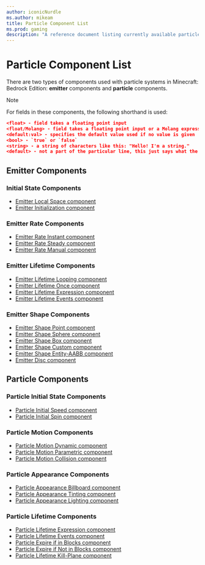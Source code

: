 ```yaml
---
author: iconicNurdle
ms.author: mikeam
title: Particle Component List
ms.prod: gaming
description: "A reference document listing currently available particle components"
---
```


# Particle Component List

There are two types of components used with particle systems in Minecraft: Bedrock Edition: **emitter** components and **particle** components.

> [!NOTE]
> For fields in these components, the following shorthand is used:
>
> ```JSON
> <float> - field takes a floating point input
> <float/Molang> - field takes a floating point input or a Molang expression
> <default:val> - specifies the default value used if no value is given
> <bool> - `true` or `false`
> <string> - a string of characters like this: "Hello! I'm a string."
> <default> - not a part of the particular line, this just says what the field defaults to if not otherwise specified
> ```

## Emitter Components

### Initial State Components

- [Emitter Local Space component](ParticleComponents\minecraftEmitter_local_space.md)
- [Emitter Initialization component](ParticleComponents\minecraftEmitter_initialization.md)

### Emitter Rate Components

- [Emitter Rate Instant component](ParticleComponents\minecraftEmitter_rate_instant.md)
- [Emitter Rate Steady component](ParticleComponents\minecraftEmitter_rate_steady.md)
- [Emitter Rate Manual component](ParticleComponents\minecraftEmitter_rate_manual.md)

### Emitter Lifetime Components

- [Emitter Lifetime Looping component](ParticleComponents\minecraftEmitter_lifetime_looping.md)
- [Emitter Lifetime Once component](ParticleComponents\minecraftEmitter_lifetime_once.md)
- [Emitter Lifetime Expression component](ParticleComponents\minecraftEmitter_lifetime_expression.md)
- [Emitter Lifetime Events component](ParticleComponents\minecraftEmitter_lifetime_events.md)

### Emitter Shape Components

- [Emitter Shape Point component](ParticleComponents\minecraftEmitter_shape_point.md)
- [Emitter Shape Sphere component](ParticleComponents\minecraftEmitter_shape_sphere.md)
- [Emitter Shape Box component](ParticleComponents\minecraftEmitter_shape_box.md)
- [Emitter Shape Custom component](ParticleComponents\minecraftEmitter_shape_custom.md)
- [Emitter Shape Entity-AABB component](ParticleComponents\minecraftEmitter_shape_entity-AABB.md)
- [Emitter Disc component](ParticleComponents\minecraftEmitter_disc.md)

## Particle Components

### Particle Initial State Components

- [Particle Initial Speed component](ParticleComponents\minecraftParticle_initial_speed.md)
- [Particle Initial Spin component](ParticleComponents\minecraftParticle_initial_spin.md)

### Particle Motion Components

- [Particle Motion Dynamic component](ParticleComponents\minecraftParticle_motion_dynamic.md)
- [Particle Motion Parametric component](ParticleComponents\minecraftParticle_motion_parametric.md)
- [Particle Motion Collision component](ParticleComponents\minecraftParticle_motion_collision.md)

### Particle Appearance Components

- [Particle Appearance Billboard component](ParticleComponents\minecraftParticle_appearance_billboard.md)
- [Particle Appearance Tinting component](ParticleComponents\minecraftParticle_appearance_tinting.md)
- [Particle Appearance Lighting component](ParticleComponents\minecraftParticle_appearance_lighting.md)

### Particle Lifetime Components

- [Particle Lifetime Expression component](ParticleComponents\minecraftParticle_lifetime_expression.md)
- [Particle Lifetime Events component](ParticleComponents\minecraftParticle_lifetime_events.md)
- [Particle Expire if in Blocks component](ParticleComponents\minecraftParticle_expire_if_in_blocks.md)
- [Particle Expire if Not in Blocks component](ParticleComponents\minecraftParticle_expire_if_not_in_blocks.md)
- [Particle Lifetime Kill-Plane component](ParticleComponents\minecraftParticle_lifetime_kill-plane.md)
